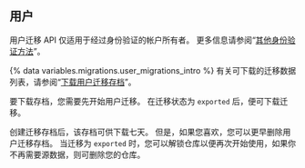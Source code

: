 ## 用户

用户迁移 API 仅适用于经过身份验证的帐户所有者。 更多信息请参阅“[其他身份验证方法](/rest/overview/other-authentication-methods)”。

{% data variables.migrations.user_migrations_intro %} 有关可下载的迁移数据列表，请参阅“[下载用户迁移存档](#download-a-user-migration-archive)”。

要下载存档，您需要先开始用户迁移。 在迁移状态为 `exported` 后，便可下载迁移。

创建迁移存档后，该存档可供下载七天。 但是，如果您喜欢，您可以更早删除用户迁移存档。 当迁移为 `exported` 时，您可以解锁仓库以便再次开始使用，如果你不再需要源数据，则可删除您的仓库。
